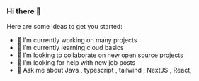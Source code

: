 ### Hi there 👋

<!--
**NickKengne/NickKengne** is a ✨ _special_ ✨ repository because its `README.md` (this file) appears on your GitHub profile.

Here are some ideas to get you started:

- 🔭 I’m currently working on ...
- 🌱 I’m currently learning ...
- 👯 I’m looking to collaborate on ...
- 🤔 I’m looking for help with ...
- 💬 Ask me about ...
- 📫 How to reach me: ...
- 😄 Pronouns: ...
- ⚡ Fun fact: ...
-->

Here are some ideas to get you started:

- 🔭 I’m currently working on many projects
- 🌱 I’m currently learning cloud basics
- 👯 I’m looking to collaborate on new open source projects
- 🤔 I’m looking for help with new job posts
- 💬 Ask me about Java , typescript , tailwind , NextJS , React,

